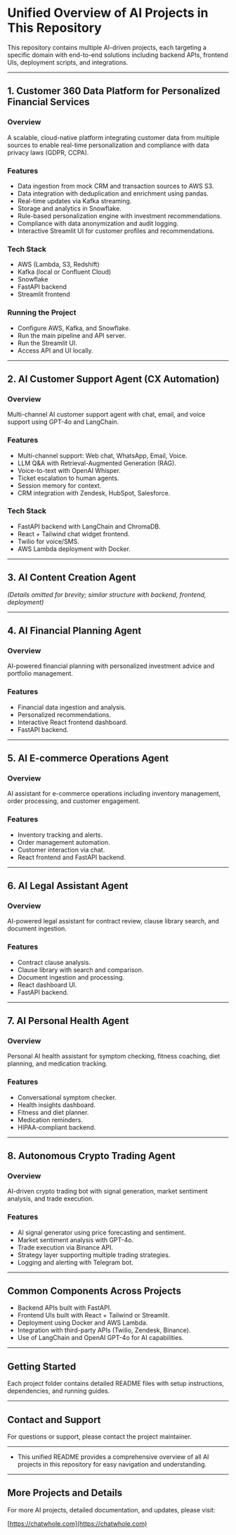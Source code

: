 # Unified Overview of AI Projects in This Repository

This repository contains multiple AI-driven projects, each targeting a specific domain with end-to-end solutions including backend APIs, frontend UIs, deployment scripts, and integrations.

---

## 1. Customer 360 Data Platform for Personalized Financial Services

### Overview
A scalable, cloud-native platform integrating customer data from multiple sources to enable real-time personalization and compliance with data privacy laws (GDPR, CCPA).

### Features
- Data ingestion from mock CRM and transaction sources to AWS S3.
- Data integration with deduplication and enrichment using pandas.
- Real-time updates via Kafka streaming.
- Storage and analytics in Snowflake.
- Rule-based personalization engine with investment recommendations.
- Compliance with data anonymization and audit logging.
- Interactive Streamlit UI for customer profiles and recommendations.

### Tech Stack
- AWS (Lambda, S3, Redshift)
- Kafka (local or Confluent Cloud)
- Snowflake
- FastAPI backend
- Streamlit frontend

### Running the Project
- Configure AWS, Kafka, and Snowflake.
- Run the main pipeline and API server.
- Run the Streamlit UI.
- Access API and UI locally.

---

## 2. AI Customer Support Agent (CX Automation)

### Overview
Multi-channel AI customer support agent with chat, email, and voice support using GPT-4o and LangChain.

### Features
- Multi-channel support: Web chat, WhatsApp, Email, Voice.
- LLM Q&A with Retrieval-Augmented Generation (RAG).
- Voice-to-text with OpenAI Whisper.
- Ticket escalation to human agents.
- Session memory for context.
- CRM integration with Zendesk, HubSpot, Salesforce.

### Tech Stack
- FastAPI backend with LangChain and ChromaDB.
- React + Tailwind chat widget frontend.
- Twilio for voice/SMS.
- AWS Lambda deployment with Docker.

---

## 3. AI Content Creation Agent

*(Details omitted for brevity; similar structure with backend, frontend, deployment)*

---

## 4. AI Financial Planning Agent

### Overview
AI-powered financial planning with personalized investment advice and portfolio management.

### Features
- Financial data ingestion and analysis.
- Personalized recommendations.
- Interactive React frontend dashboard.
- FastAPI backend.

---

## 5. AI E-commerce Operations Agent

### Overview
AI assistant for e-commerce operations including inventory management, order processing, and customer engagement.

### Features
- Inventory tracking and alerts.
- Order management automation.
- Customer interaction via chat.
- React frontend and FastAPI backend.

---

## 6. AI Legal Assistant Agent

### Overview
AI-powered legal assistant for contract review, clause library search, and document ingestion.

### Features
- Contract clause analysis.
- Clause library with search and comparison.
- Document ingestion and processing.
- React dashboard UI.
- FastAPI backend.

---

## 7. AI Personal Health Agent

### Overview
Personal AI health assistant for symptom checking, fitness coaching, diet planning, and medication tracking.

### Features
- Conversational symptom checker.
- Health insights dashboard.
- Fitness and diet planner.
- Medication reminders.
- HIPAA-compliant backend.

---

## 8. Autonomous Crypto Trading Agent

### Overview
AI-driven crypto trading bot with signal generation, market sentiment analysis, and trade execution.

### Features
- AI signal generator using price forecasting and sentiment.
- Market sentiment analysis with GPT-4o.
- Trade execution via Binance API.
- Strategy layer supporting multiple trading strategies.
- Logging and alerting with Telegram bot.

---

## Common Components Across Projects

- Backend APIs built with FastAPI.
- Frontend UIs built with React + Tailwind or Streamlit.
- Deployment using Docker and AWS Lambda.
- Integration with third-party APIs (Twilio, Zendesk, Binance).
- Use of LangChain and OpenAI GPT-4o for AI capabilities.

---

## Getting Started

Each project folder contains detailed README files with setup instructions, dependencies, and running guides.

---

## Contact and Support

For questions or support, please contact the project maintainer.

---

* This unified README provides a comprehensive overview of all AI projects in this repository for easy navigation and understanding.

---

## More Projects and Details

For more AI projects, detailed documentation, and updates, please visit:

[https://chatwhole.com](https://chatwhole.com)
